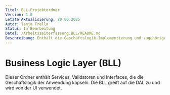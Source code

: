 ```yaml
---
Titel: BLL-Projektordner
Version: 1.0
Letzte Aktualisierung: 20.06.2025
Autor: Tanja Trella
Status: In Bearbeitung
Datei: /Arbeitszeiterfassung.BLL/README.md
Beschreibung: Enthält die Geschäftslogik-Implementierung und zugehörige Schnittstellen.
---
```


# Business Logic Layer (BLL)

Dieser Ordner enthält Services, Validatoren und Interfaces, die die Geschäftslogik der Anwendung kapseln. Die BLL greift auf die DAL zu und wird von der UI verwendet.
